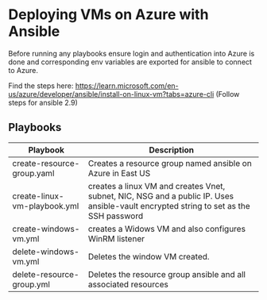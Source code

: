 # Deploying VMs on Azure with Ansible

Before running any playbooks ensure login and authentication into Azure is done and corresponding env variables are exported for ansible to connect to Azure. 

Find the steps here: https://learn.microsoft.com/en-us/azure/developer/ansible/install-on-linux-vm?tabs=azure-cli  (Follow steps for ansible 2.9)


## Playbooks

| Playbook | Description |
| --- | --- |
| create-resource-group.yaml | Creates a resource group named ansible on Azure in East US |
| create-linux-vm-playbook.yml | creates a linux VM and creates Vnet, subnet, NIC, NSG and a public IP. Uses ansible-vault encrypted string to set as the SSH password |
| create-windows-vm.yml | creates a Widows VM and also configures WinRM listener |
| delete-windows-vm.yml | Deletes the window VM created.  |
| delete-resource-group.yml | Deletes the resource group ansible and all associated resources |
